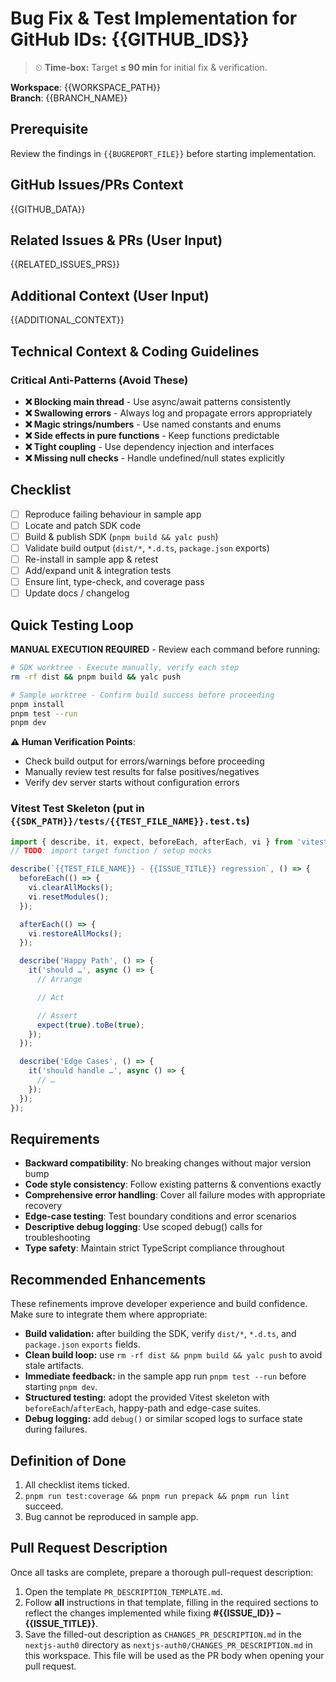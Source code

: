 # Bug Fix & Test Implementation for GitHub IDs: {{GITHUB_IDS}}

> ⏲ **Time-box:** Target **≤ 90 min** for initial fix & verification.

**Workspace**: {{WORKSPACE_PATH}}  
**Branch**: {{BRANCH_NAME}}

## Prerequisite
Review the findings in `{{BUGREPORT_FILE}}` before starting implementation.

## GitHub Issues/PRs Context
{{GITHUB_DATA}}

## Related Issues & PRs (User Input)
{{RELATED_ISSUES_PRS}}

## Additional Context (User Input)
{{ADDITIONAL_CONTEXT}}

## Technical Context & Coding Guidelines
### Critical Anti-Patterns (Avoid These)
- **❌ Blocking main thread** - Use async/await patterns consistently
- **❌ Swallowing errors** - Always log and propagate errors appropriately
- **❌ Magic strings/numbers** - Use named constants and enums
- **❌ Side effects in pure functions** - Keep functions predictable
- **❌ Tight coupling** - Use dependency injection and interfaces
- **❌ Missing null checks** - Handle undefined/null states explicitly

## Checklist
- [ ] Reproduce failing behaviour in sample app  
- [ ] Locate and patch SDK code  
- [ ] Build & publish SDK (`pnpm build && yalc push`)  
- [ ] Validate build output (`dist/*`, `*.d.ts`, `package.json` exports)  
- [ ] Re-install in sample app & retest  
- [ ] Add/expand unit & integration tests  
- [ ] Ensure lint, type-check, and coverage pass  
- [ ] Update docs / changelog

## Quick Testing Loop
**MANUAL EXECUTION REQUIRED** - Review each command before running:
```bash
# SDK worktree - Execute manually, verify each step
rm -rf dist && pnpm build && yalc push

# Sample worktree - Confirm build success before proceeding  
pnpm install
pnpm test --run
pnpm dev
```

**⚠️ Human Verification Points**:
- Check build output for errors/warnings before proceeding
- Manually review test results for false positives/negatives
- Verify dev server starts without configuration errors

### Vitest Test Skeleton (put in `{{SDK_PATH}}/tests/{{TEST_FILE_NAME}}.test.ts`)
```ts
import { describe, it, expect, beforeEach, afterEach, vi } from 'vitest';
// TODO: import target function / setup mocks

describe(`{{TEST_FILE_NAME}} - {{ISSUE_TITLE}} regression`, () => {
  beforeEach(() => {
    vi.clearAllMocks();
    vi.resetModules();
  });

  afterEach(() => {
    vi.restoreAllMocks();
  });

  describe('Happy Path', () => {
    it('should …', async () => {
      // Arrange

      // Act

      // Assert
      expect(true).toBe(true);
    });
  });

  describe('Edge Cases', () => {
    it('should handle …', async () => {
      // …
    });
  });
});
```

## Requirements
- **Backward compatibility**: No breaking changes without major version bump
- **Code style consistency**: Follow existing patterns & conventions exactly
- **Comprehensive error handling**: Cover all failure modes with appropriate recovery
- **Edge-case testing**: Test boundary conditions and error scenarios
- **Descriptive debug logging**: Use scoped debug() calls for troubleshooting
- **Type safety**: Maintain strict TypeScript compliance throughout

## Recommended Enhancements
These refinements improve developer experience and build confidence. Make sure to integrate them where appropriate:

- **Build validation:** after building the SDK, verify `dist/*`, `*.d.ts`, and `package.json` `exports` fields.
- **Clean build loop:** use `rm -rf dist && pnpm build && yalc push` to avoid stale artifacts.
- **Immediate feedback:** in the sample app run `pnpm test --run` before starting `pnpm dev`.
- **Structured testing:** adopt the provided Vitest skeleton with `beforeEach`/`afterEach`, happy-path and edge-case suites.
- **Debug logging:** add `debug()` or similar scoped logs to surface state during failures.


## Definition of Done
1. All checklist items ticked.  
2. `pnpm run test:coverage && pnpm run prepack && pnpm run lint` succeed.  
3. Bug cannot be reproduced in sample app.

## Pull Request Description
Once all tasks are complete, prepare a thorough pull-request description:

1. Open the template `PR_DESCRIPTION_TEMPLATE.md`.
2. Follow **all** instructions in that template, filling in the required sections to reflect the changes implemented while fixing **#{{ISSUE_ID}} – {{ISSUE_TITLE}}**.
3. Save the filled-out description as `CHANGES_PR_DESCRIPTION.md` in the `nextjs-auth0` directory as `nextjs-auth0/CHANGES_PR_DESCRIPTION.md` in this workspace. This file will be used as the PR body when opening your pull request.